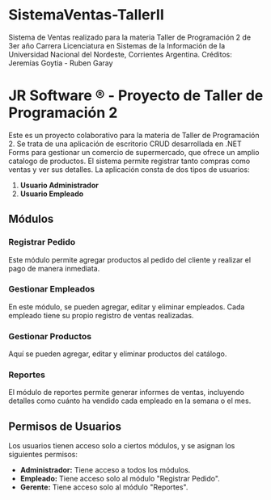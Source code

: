 # SistemaVentas-TallerII
Sistema de Ventas realizado para la materia Taller de Programación 2 de 3er año Carrera Licenciatura en Sistemas de la Información de la Universidad Nacional del Nordeste, Corrientes Argentina. Créditos: Jeremías Goytia - Ruben Garay

# JR Software ® - Proyecto de Taller de Programación 2

Este es un proyecto colaborativo para la materia de Taller de Programación 2. Se trata de una aplicación de escritorio CRUD desarrollada en .NET Forms para gestionar un comercio de supermercado, que ofrece un amplio catalogo de productos. El sistema permite registrar tanto compras como ventas y ver sus detalles. La aplicación consta de dos tipos de usuarios:

1. **Usuario Administrador**
2. **Usuario Empleado**

## Módulos

### Registrar Pedido

Este módulo permite agregar productos al pedido del cliente y realizar el pago de manera inmediata.

### Gestionar Empleados

En este módulo, se pueden agregar, editar y eliminar empleados. Cada empleado tiene su propio registro de ventas realizadas.

### Gestionar Productos

Aquí se pueden agregar, editar y eliminar productos del catálogo.

### Reportes

El módulo de reportes permite generar informes de ventas, incluyendo detalles como cuánto ha vendido cada empleado en la semana o el mes.

## Permisos de Usuarios

Los usuarios tienen acceso solo a ciertos módulos, y se asignan los siguientes permisos:

- **Administrador:** Tiene acceso a todos los módulos.
- **Empleado:** Tiene acceso solo al módulo "Registrar Pedido".
- **Gerente:** Tiene acceso solo al módulo "Reportes".

